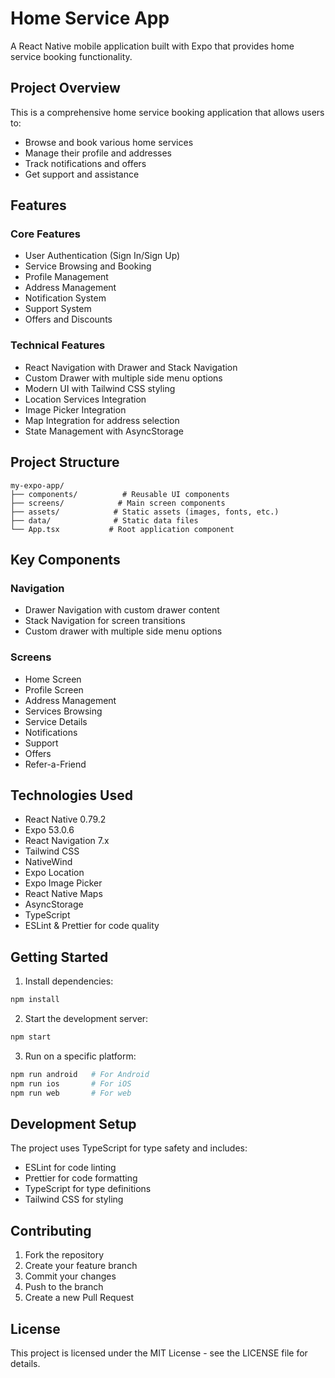 # Home Service App

A React Native mobile application built with Expo that provides home service booking functionality.

## Project Overview

This is a comprehensive home service booking application that allows users to:
- Browse and book various home services
- Manage their profile and addresses
- Track notifications and offers
- Get support and assistance

## Features

### Core Features
- User Authentication (Sign In/Sign Up)
- Service Browsing and Booking
- Profile Management
- Address Management
- Notification System
- Support System
- Offers and Discounts

### Technical Features
- React Navigation with Drawer and Stack Navigation
- Custom Drawer with multiple side menu options
- Modern UI with Tailwind CSS styling
- Location Services Integration
- Image Picker Integration
- Map Integration for address selection
- State Management with AsyncStorage

## Project Structure

```
my-expo-app/
├── components/          # Reusable UI components
├── screens/            # Main screen components
├── assets/            # Static assets (images, fonts, etc.)
├── data/              # Static data files
└── App.tsx           # Root application component
```

## Key Components

### Navigation
- Drawer Navigation with custom drawer content
- Stack Navigation for screen transitions
- Custom drawer with multiple side menu options

### Screens
- Home Screen
- Profile Screen
- Address Management
- Services Browsing
- Service Details
- Notifications
- Support
- Offers
- Refer-a-Friend

## Technologies Used

- React Native 0.79.2
- Expo 53.0.6
- React Navigation 7.x
- Tailwind CSS
- NativeWind
- Expo Location
- Expo Image Picker
- React Native Maps
- AsyncStorage
- TypeScript
- ESLint & Prettier for code quality

## Getting Started

1. Install dependencies:
```bash
npm install
```

2. Start the development server:
```bash
npm start
```

3. Run on a specific platform:
```bash
npm run android   # For Android
npm run ios       # For iOS
npm run web       # For web
```

## Development Setup

The project uses TypeScript for type safety and includes:
- ESLint for code linting
- Prettier for code formatting
- TypeScript for type definitions
- Tailwind CSS for styling

## Contributing

1. Fork the repository
2. Create your feature branch
3. Commit your changes
4. Push to the branch
5. Create a new Pull Request

## License

This project is licensed under the MIT License - see the LICENSE file for details.
